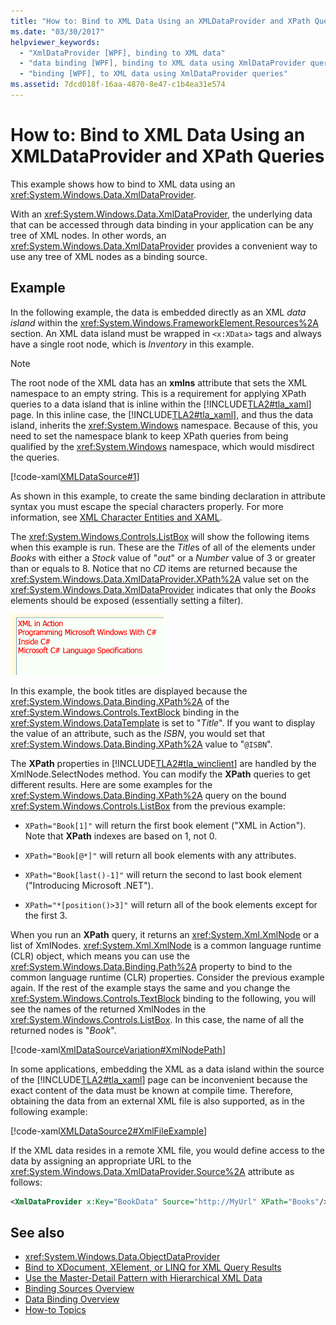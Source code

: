 ```yaml
---
title: "How to: Bind to XML Data Using an XMLDataProvider and XPath Queries"
ms.date: "03/30/2017"
helpviewer_keywords: 
  - "XmlDataProvider [WPF], binding to XML data"
  - "data binding [WPF], binding to XML data using XmlDataProvider queries"
  - "binding [WPF], to XML data using XmlDataProvider queries"
ms.assetid: 7dcd018f-16aa-4870-8e47-c1b4ea31e574
---
```

# How to: Bind to XML Data Using an XMLDataProvider and XPath Queries
This example shows how to bind to XML data using an <xref:System.Windows.Data.XmlDataProvider>.  
  
 With an <xref:System.Windows.Data.XmlDataProvider>, the underlying data that can be accessed through data binding in your application can be any tree of XML nodes. In other words, an <xref:System.Windows.Data.XmlDataProvider> provides a convenient way to use any tree of XML nodes as a binding source.  
  
## Example  
 In the following example, the data is embedded directly as an XML *data island* within the <xref:System.Windows.FrameworkElement.Resources%2A> section. An XML data island must be wrapped in `<x:XData>` tags and always have a single root node, which is *Inventory* in this example.  
  
> [!NOTE]
> The root node of the XML data has an **xmlns** attribute that sets the XML namespace to an empty string. This is a requirement for applying XPath queries to a data island that is inline within the [!INCLUDE[TLA2#tla_xaml](../../../../includes/tla2sharptla-xaml-md.md)] page. In this inline case, the [!INCLUDE[TLA2#tla_xaml](../../../../includes/tla2sharptla-xaml-md.md)], and thus the data island, inherits the <xref:System.Windows> namespace. Because of this, you need to set the namespace blank to keep XPath queries from being qualified by the <xref:System.Windows> namespace, which would misdirect the queries.  
  
 [!code-xaml[XMLDataSource#1](~/samples/snippets/csharp/VS_Snippets_Wpf/XmlDataSource/CS/Window1.xaml#1)]  
  
 As shown in this example, to create the same binding declaration in attribute syntax you must escape the special characters properly. For more information, see [XML Character Entities and XAML](../../../desktop-wpf/xaml-services/xml-character-entities.md).  
  
 The <xref:System.Windows.Controls.ListBox> will show the following items when this example is run. These are the *Title*s of all of the elements under *Books* with either a *Stock* value of "*out*" or a *Number* value of 3 or greater than or equals to 8. Notice that no *CD* items are returned because the <xref:System.Windows.Data.XmlDataProvider.XPath%2A> value set on the <xref:System.Windows.Data.XmlDataProvider> indicates that only the *Books* elements should be exposed (essentially setting a filter).  
  
 ![Screenshot of the XPath example showing the title of four books.](./media/how-to-bind-to-xml-data-using-an-xmldataprovider-and-xpath-queries/xpath-example-listbox-details.png)  
  
 In this example, the book titles are displayed because the <xref:System.Windows.Data.Binding.XPath%2A> of the <xref:System.Windows.Controls.TextBlock> binding in the <xref:System.Windows.DataTemplate> is set to "*Title*". If you want to display the value of an attribute, such as the *ISBN*, you would set that <xref:System.Windows.Data.Binding.XPath%2A> value to "`@ISBN`".  
  
 The **XPath** properties in [!INCLUDE[TLA2#tla_winclient](../../../../includes/tla2sharptla-winclient-md.md)] are handled by the XmlNode.SelectNodes method. You can modify the **XPath** queries to get different results. Here are some examples for the <xref:System.Windows.Data.Binding.XPath%2A> query on the bound <xref:System.Windows.Controls.ListBox> from the previous example:  
  
- `XPath="Book[1]"` will return the first book element ("XML in Action"). Note that **XPath** indexes are based on 1, not 0.  
  
- `XPath="Book[@*]"` will return all book elements with any attributes.  
  
- `XPath="Book[last()-1]"` will return the second to last book element ("Introducing Microsoft .NET").  
  
- `XPath="*[position()>3]"` will return all of the book elements except for the first 3.  
  
 When you run an **XPath** query, it returns an <xref:System.Xml.XmlNode> or a list of XmlNodes. <xref:System.Xml.XmlNode> is a common language runtime (CLR) object, which means you can use the <xref:System.Windows.Data.Binding.Path%2A> property to bind to the common language runtime (CLR) properties. Consider the previous example again. If the rest of the example stays the same and you change the <xref:System.Windows.Controls.TextBlock> binding to the following, you will see the names of the returned XmlNodes in the <xref:System.Windows.Controls.ListBox>. In this case, the name of all the returned nodes is "*Book*".  
  
 [!code-xaml[XmlDataSourceVariation#XmlNodePath](~/samples/snippets/csharp/VS_Snippets_Wpf/XmlDataSourceVariation/CS/Page1.xaml#xmlnodepath)]  
  
 In some applications, embedding the XML as a data island within the source of the [!INCLUDE[TLA2#tla_xaml](../../../../includes/tla2sharptla-xaml-md.md)] page can be inconvenient because the exact content of the data must be known at compile time. Therefore, obtaining the data from an external XML file is also supported, as in the following example:  
  
 [!code-xaml[XMLDataSource2#XmlFileExample](~/samples/snippets/csharp/VS_Snippets_Wpf/XmlDataSource2/CS/Window1.xaml#xmlfileexample)]  
  
 If the XML data resides in a remote XML file, you would define access to the data by assigning an appropriate URL to the <xref:System.Windows.Data.XmlDataProvider.Source%2A> attribute as follows:  
  
```xml  
<XmlDataProvider x:Key="BookData" Source="http://MyUrl" XPath="Books"/>  
```  
  
## See also

- <xref:System.Windows.Data.ObjectDataProvider>
- [Bind to XDocument, XElement, or LINQ for XML Query Results](how-to-bind-to-xdocument-xelement-or-linq-for-xml-query-results.md)
- [Use the Master-Detail Pattern with Hierarchical XML Data](how-to-use-the-master-detail-pattern-with-hierarchical-xml-data.md)
- [Binding Sources Overview](binding-sources-overview.md)
- [Data Binding Overview](../../../desktop-wpf/data/data-binding-overview.md)
- [How-to Topics](data-binding-how-to-topics.md)
